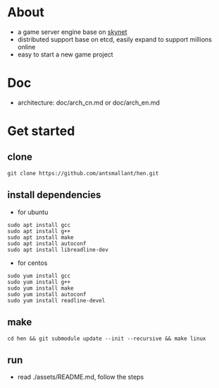# About
* a game server engine base on [skynet](https://github.com/cloudwu/skynet)
* distributed support base on etcd, easily expand to support millions online
* easy to start a new game project


# Doc
* architecture: doc/arch_cn.md or doc/arch_en.md


# Get started
## clone
```
git clone https://github.com/antsmallant/hen.git
```

## install dependencies
* for ubuntu
```
sudo apt install gcc
sudo apt install g++
sudo apt install make
sudo apt install autoconf
sudo apt install libreadline-dev
```
* for centos
```
sudo yum install gcc
sudo yum install g++
sudo yum install make
sudo yum install autoconf
sudo yum install readline-devel
```

## make
```
cd hen && git submodule update --init --recursive && make linux
```

## run
* read ./assets/README.md, follow the steps


